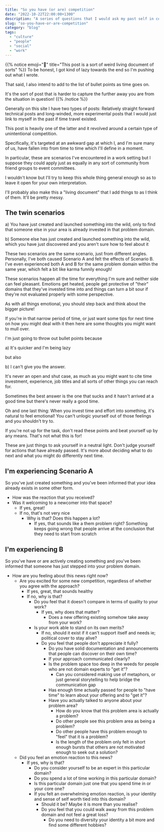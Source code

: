 ```yaml
---
title: "So you have (or are) competition"
date: "2022-10-22T22:00:00+1300"
description: "A series of questions that I would ask my past self in certain awkward situations"
slug: "so-you-have-or-are-competition"
category: "blog"
tags:
  - "culture"
  - "people"
  - "social"
  - "work"
---
```


{{% notice emoji="🧪" title="This post is a sort of weird living document of sorts" %}}
To be honest, I got kind of lazy towards the end so I'm pushing out what I wrote.

That said, I also intend to add to the list of bullet points as time goes on.

It's the sort of post that is harder to capture the further away you are from the situation in question!
{{% /notice %}}

Generally on this site I have two types of posts: Relatively straight forward technical posts and long-winded, more experimental posts that I would just link to myself in the past if time travel existed.

This post is heavily one of the latter and it revolved around a certain type of unintentional competition.

Specifically, it's targeted at an awkward gap at which I, and I'm sure many of us, have fallen into from time to time which I'll define in a moment.

In particular, these are scenarios I've encountered in a work setting but I suppose they could apply just as equally in any sort of community from friend groups to event committees.

I wouldn't know but I'll try to keep this whole thing general enough so as to leave it open for your own interpretation.

I'll probably also make this a "living document" that I add things to as I think of them. It'll be pretty messy.

## The twin scenarios

a) You have just created and launched something into the wild, only to find that someone else in your area is already invested in that problem domain.

b) Someone else has just created and launched something into the wild, which you have just discovered and you aren't sure how to feel about it

These two scenarios are the same scenario, just from different angles. Personally, I've both caused Scenario A and felt the effects of Scenario B. I've even experienced both A and B for the same problem domain within the same year, which felt a bit like karma funnily enough!

These scenarios happen all the time for everything I'm sure and neither side can feel pleasant. Emotions get heated, people get protective of "their" domains that they've invested time into and things can turn a bit sour if they're not evaluated properly with some perspective.

As with all things emotional, you should step back and think about the bigger picture!

If you're in that narrow period of time, or just want some tips for next time on how you might deal with it then here are some thoughts you might want to mull over.

I'm just going to throw out bullet points because

a) It's quicker and I'm being lazy

but also

b) I can't give you the answer.

It's never an open and shut case, as much as you might want to cite time investment, experience, job titles and all sorts of other things you can reach for.

Sometimes the best answer is the one that sucks and it hasn't arrived at a good time but there's never really a good time.

Oh and one last thing: When you invest time and effort into something, it's natural to feel emotional! You can't unlogic yourself out of those feelings and you shouldn't try to.

If you're not up for the task, don't read these points and beat yourself up by any means. That's not what this is for!

These are just things to ask yourself in a neutral light. Don't judge yourself for actions that have already passed. It's more about deciding what to do next and what you might do differently next time.

## I'm experiencing Scenario A

So you've just created something and you've been informed that your idea already exists in some other form.

- How was the reaction that you received?
- Was it welcoming to a newcomer into that space?
  - If yes, great!
  - If no, that's not very nice
    - Why is that? Does this happen a lot?
      - If yes, that sounds like a them problem right? Something keeps going wrong that people arrive at the conclusion that they need to start from scratch

## I'm experiencing B

So you've have or are actively creating something and you've been informed that someone has just stepped into your problem domain.

- How are you feeling about this news right now?
  - Are you excited for some new competition, regardless of whether you agree with the approach?
    - If yes, great, that sounds healthy
    - If no, why is that?
      - Do you feel that it doesn't compare in terms of quality to your work?
        - If yes, why does that matter?
          - Does a new offering existing somehow take away from your work?
      - Is your work able to stand on its own merits?
        - If no, should it exist if it can't support itself and needs ie; political cover to stay alive?
        - Do you feel that people don't appreciate it fully?
          - Do you have solid documentation and announcements that people can discover on their own time?
          - If your approach communicated clearly?
          - Is the problem space too deep in the weeds for people who are not domain experts to "get it"?
            - Can you considered making use of metaphors, or just general storytelling to help bridge the communication gap
          - Has enough time actually passed for people to "have time" to learn about your offering and to "get it"?
          - Have you actually talked to anyone about your problem area?
            - How do you know that this problem area is actually a problem?
            - Do other people see this problem area as being a problem?
            - Do other people have this problem enough to "feel" that it is a problem?
            - Is the length of the problem only felt in short enough bursts that others are not motivated enough to seek out a solution?
  - Did you feel an emotion reaction to this news?
    - If yes, why is that?
      - Do you consider yourself to be an expert in this particular domain?
      - Do you spend a lot of time working in this particular domain?
      - Is this particular domain just one that you spend time in or your core one?
      - If you felt an overwhelming emotion reaction, is your identity and sense of self worth tied into this domain?
        - Should it be? Maybe it is more than you realise?
        - Do you feel that you could walk away from this problem domain and not feel a great loss?
          - Do you need to diversity your identity a bit more and find some different hobbies?
